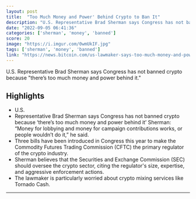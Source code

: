 ```yaml
---
layout: post
title:  "Too Much Money and Power' Behind Crypto to Ban It"
description: "U.S. Representative Brad Sherman says Congress has not banned crypto because \"there’s too much money and power behind it.\""
date: "2022-09-05 06:41:36"
categories: ['sherman', 'money', 'banned']
score: 20
image: "https://i.imgur.com/0wmUkIF.jpg"
tags: ['sherman', 'money', 'banned']
link: "https://news.bitcoin.com/us-lawmaker-says-too-much-money-and-power-behind-crypto-to-ban-it/"
---
```


U.S. Representative Brad Sherman says Congress has not banned crypto because \"there’s too much money and power behind it.\"

## Highlights

- U.S.
- Representative Brad Sherman says Congress has not banned crypto because ‘there’s too much money and power behind it’ Sherman: “Money for lobbying and money for campaign contributions works, or people wouldn’t do it,” he said.
- Three bills have been introduced in Congress this year to make the Commodity Futures Trading Commission (CFTC) the primary regulator of the crypto industry.
- Sherman believes that the Securities and Exchange Commission (SEC) should oversee the crypto sector, citing the regulator's size, expertise, and aggressive enforcement actions.
- The lawmaker is particularly worried about crypto mixing services like Tornado Cash.

---
